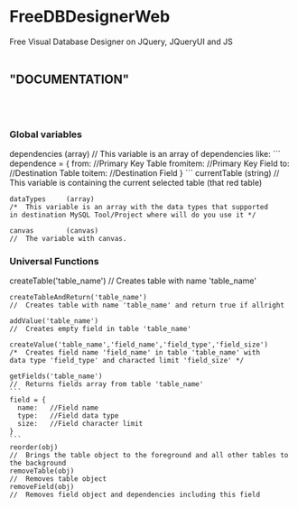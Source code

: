 # FreeDBDesignerWeb
Free Visual Database Designer on JQuery, JQueryUI and JS<br>
<br>
<h2>"DOCUMENTATION"</h2><br>
<br>
<h3>Global variables</h3>
<p>
    dependencies  (array)
    //  This variable is an array of dependencies like:
      ```
      dependence = {
			  from:       //Primary Key Table
			  fromitem:   //Primary Key Field
			  to:         //Destination Table
			  toitem:     //Destination Field
      }
      ```
    currentTable  (string)
    //  This variable is containing the current selected table (that red table)
      
    dataTypes     (array)
    /*  This variable is an array with the data types that supported 
    in destination MySQL Tool/Project where will do you use it */

    canvas        (canvas) 
    //  The variable with canvas.
</p>
<h3>Universal Functions</h3>
<p>
    createTable('table_name')
    //  Creates table with name 'table_name'
      
    createTableAndReturn('table_name')
    //  Creates table with name 'table_name' and return true if allright 
    
    addValue('table_name')
    //  Creates empty field in table 'table_name'
    
    createValue('table_name','field_name','field_type','field_size')
    /*  Creates field name 'field_name' in table 'table_name' with 
    data type 'field_type' and characted limit 'field_size' */
    
    getFields('table_name')
    //  Returns fields array from table 'table_name'
    ```
    field = {
      name:   //Field name
      type:   //Field data type
      size:   //Field character limit
    }
    ```
    reorder(obj)
    //  Brings the table object to the foreground and all other tables to the background
    removeTable(obj)
    //  Removes table object
    removeField(obj)
    //  Removes field object and dependencies including this field
 </p>
    
